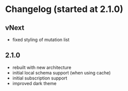 # Changelog (started at 2.1.0)

## vNext

* fixed styling of mutation list

## 2.1.0

* rebuilt with new architecture
* initial local schema support (when using cache)
* initial subscription support
* improved dark theme
